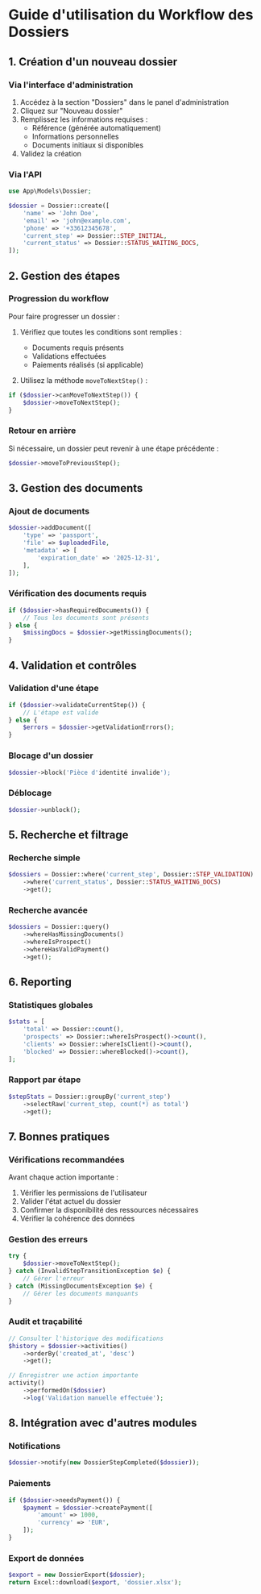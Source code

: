 # Guide d'utilisation du Workflow des Dossiers

## 1. Création d'un nouveau dossier

### Via l'interface d'administration

1. Accédez à la section "Dossiers" dans le panel d'administration
2. Cliquez sur "Nouveau dossier"
3. Remplissez les informations requises :
   - Référence (générée automatiquement)
   - Informations personnelles
   - Documents initiaux si disponibles
4. Validez la création

### Via l'API

```php
use App\Models\Dossier;

$dossier = Dossier::create([
    'name' => 'John Doe',
    'email' => 'john@example.com',
    'phone' => '+33612345678',
    'current_step' => Dossier::STEP_INITIAL,
    'current_status' => Dossier::STATUS_WAITING_DOCS,
]);
```

## 2. Gestion des étapes

### Progression du workflow

Pour faire progresser un dossier :

1. Vérifiez que toutes les conditions sont remplies :
   - Documents requis présents
   - Validations effectuées
   - Paiements réalisés (si applicable)

2. Utilisez la méthode `moveToNextStep()` :

```php
if ($dossier->canMoveToNextStep()) {
    $dossier->moveToNextStep();
}
```

### Retour en arrière

Si nécessaire, un dossier peut revenir à une étape précédente :

```php
$dossier->moveToPreviousStep();
```

## 3. Gestion des documents

### Ajout de documents

```php
$dossier->addDocument([
    'type' => 'passport',
    'file' => $uploadedFile,
    'metadata' => [
        'expiration_date' => '2025-12-31',
    ],
]);
```

### Vérification des documents requis

```php
if ($dossier->hasRequiredDocuments()) {
    // Tous les documents sont présents
} else {
    $missingDocs = $dossier->getMissingDocuments();
}
```

## 4. Validation et contrôles

### Validation d'une étape

```php
if ($dossier->validateCurrentStep()) {
    // L'étape est valide
} else {
    $errors = $dossier->getValidationErrors();
}
```

### Blocage d'un dossier

```php
$dossier->block('Pièce d'identité invalide');
```

### Déblocage

```php
$dossier->unblock();
```

## 5. Recherche et filtrage

### Recherche simple

```php
$dossiers = Dossier::where('current_step', Dossier::STEP_VALIDATION)
    ->where('current_status', Dossier::STATUS_WAITING_DOCS)
    ->get();
```

### Recherche avancée

```php
$dossiers = Dossier::query()
    ->whereHasMissingDocuments()
    ->whereIsProspect()
    ->whereHasValidPayment()
    ->get();
```

## 6. Reporting

### Statistiques globales

```php
$stats = [
    'total' => Dossier::count(),
    'prospects' => Dossier::whereIsProspect()->count(),
    'clients' => Dossier::whereIsClient()->count(),
    'blocked' => Dossier::whereBlocked()->count(),
];
```

### Rapport par étape

```php
$stepStats = Dossier::groupBy('current_step')
    ->selectRaw('current_step, count(*) as total')
    ->get();
```

## 7. Bonnes pratiques

### Vérifications recommandées

Avant chaque action importante :

1. Vérifier les permissions de l'utilisateur
2. Valider l'état actuel du dossier
3. Confirmer la disponibilité des ressources nécessaires
4. Vérifier la cohérence des données

### Gestion des erreurs

```php
try {
    $dossier->moveToNextStep();
} catch (InvalidStepTransitionException $e) {
    // Gérer l'erreur
} catch (MissingDocumentsException $e) {
    // Gérer les documents manquants
}
```

### Audit et traçabilité

```php
// Consulter l'historique des modifications
$history = $dossier->activities()
    ->orderBy('created_at', 'desc')
    ->get();

// Enregistrer une action importante
activity()
    ->performedOn($dossier)
    ->log('Validation manuelle effectuée');
```

## 8. Intégration avec d'autres modules

### Notifications

```php
$dossier->notify(new DossierStepCompleted($dossier));
```

### Paiements

```php
if ($dossier->needsPayment()) {
    $payment = $dossier->createPayment([
        'amount' => 1000,
        'currency' => 'EUR',
    ]);
}
```

### Export de données

```php
$export = new DossierExport($dossier);
return Excel::download($export, 'dossier.xlsx');
```
